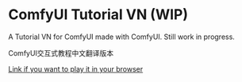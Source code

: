 # ComfyUI Tutorial VN (WIP)

A Tutorial VN for ComfyUI made with ComfyUI. Still work in progress.

ComfyUI交互式教程中文翻译版本

[Link if you want to play it in your browser](https://comfyanonymous.github.io/ComfyUI_tutorial_vn/)

